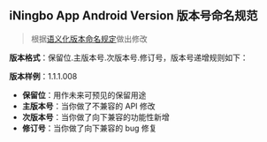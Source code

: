 ## iNingbo App Android Version 版本号命名规范

> 根据[语义化版本命名规定](http://semver.org/lang/zh-CN/)做出修改

**版本格式**：保留位.主版本号.次版本号.修订号，版本号递增规则如下：

**版本样例**：1.1.1.008

- **保留位**：用作未来可预见的保留用途
- **主版本号**：当你做了不兼容的 API 修改
- **次版本号**：当你做了向下兼容的功能性新增
- **修订号**：当你做了向下兼容的 bug 修复